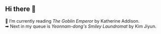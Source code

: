 ## Hi there 👋
📖 I’m currently reading *The Goblin Emperor* by Katherine Addison. <br>
➡ Next in my queue is *Yeonnam-dong's Smiley Laundromat* by Kim Jiyun.

<!--
**catamaraa/catamaraa** is a ✨ _special_ ✨ repository because its `README.md` (this file) appears on your GitHub profile.

Here are some ideas to get you started:

- 🔭 I’m currently working on ...
- 🌱 I’m currently learning ...
- 👯 I’m looking to collaborate on ...
- 🤔 I’m looking for help with ...
- 💬 Ask me about ...
- 📫 How to reach me: ...
- 😄 Pronouns: ...
- ⚡ Fun fact: ...
-->
